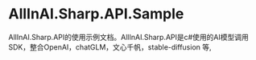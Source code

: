 # AllInAI.Sharp.API.Sample
AllInAI.Sharp.API的使用示例文档。AllInAI.Sharp.API是c#使用的AI模型调用SDK，整合OpenAI，chatGLM，文心千帆，stable-diffusion 等,
